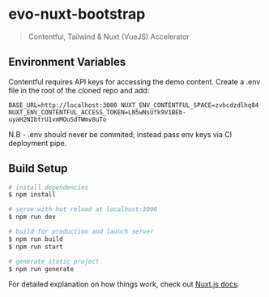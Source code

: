 # evo-nuxt-bootstrap

> Contentful, Tailwind & Nuxt (VueJS) Accelerator

## Environment Variables
Contentful requires API keys for accessing the demo content. Create a .env file in the root of the cloned repo and add:

`
BASE_URL=http://localhost:3000
NUXT_ENV_CONTENTFUL_SPACE=zvbcdzdlhq84
NUXT_ENV_CONTENTFUL_ACCESS_TOKEN=LN5wNsUfk9V1BEb-uyaH2NIbtrU1vmMOuSdTWmv8uTo
`

N.B - .env should never be commited; instead pass env keys via CI deployment pipe.

## Build Setup

```bash
# install dependencies
$ npm install

# serve with hot reload at localhost:3000
$ npm run dev

# build for production and launch server
$ npm run build
$ npm run start

# generate static project
$ npm run generate
```

For detailed explanation on how things work, check out [Nuxt.js docs](https://nuxtjs.org).

